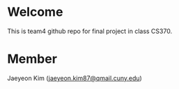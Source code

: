 # Welcome
This is team4 github repo for final project in class CS370.
# Member
Jaeyeon Kim (jaeyeon.kim87@qmail.cuny.edu)
